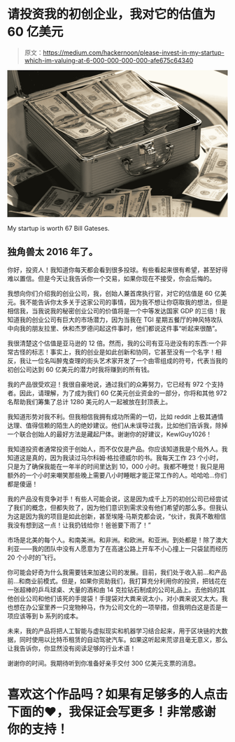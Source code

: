 # 请投资我的初创企业，我对它的估值为 60 亿美元

> 原文：<https://medium.com/hackernoon/please-invest-in-my-startup-which-im-valuing-at-6-000-000-000-000-afe675c64340>

![](img/317686b12202d424979f33852085f7fb.png)

My startup is worth 67 Bill Gateses.

## 独角兽太 2016 年了。

你好，投资人！我知道你每天都会看到很多投球。有些看起来很有希望，甚至好得难以置信。但是今天让我告诉你一个交易，如果你现在不接受，你会后悔的。

我想向你们介绍我的创业公司，我，创始人兼首席执行官，对它的估值是 60 亿美元。我不能告诉你太多关于这家公司的事情，因为我不想让你窃取我的想法，但是相信我，当我说我的秘密创业公司的价值将是一个中等发达国家 GDP 的三倍！我知道我的创业公司有巨大的市场潜力，因为当我在 TGI 星期五餐厅的神风特攻队中向我的朋友拉里、休和杰罗德问起这件事时，他们都说这件事“听起来很酷”。

我很清楚这个估值是亚马逊的 12 倍。然而，我的公司有亚马逊没有的东西:一个非常古怪的标志！事实上，我的创业是如此创新和协同，它甚至没有一个名字！相反，我让一位名叫醉鬼查理的街头艺术家开发了一个由零组成的符号，代表当我的初创公司达到 60 亿美元的潜力时我将赚到的所有钱。

我的产品很受欢迎！我很自豪地说，通过我们的众筹努力，它已经有 972 个支持者。因此，请理解，为了成为我们 60 亿美元创业资金的一部分，你将和其他 972 名帮助我们筹集了总计 1280 美元的人一起被放在封顶表上。

我知道形势对我不利。但我相信我拥有成功所需的一切，比如 reddit 上极其通情达理、值得信赖的陌生人的绝妙建议。他们从未误导过我，比如他们告诉我，除掉一个联合创始人的最好方法是藏起尸体。谢谢你的好建议，KewlGuy1026！

我知道投资者通常投资于创始人，而不仅仅是产品。你应该知道我是个局外人。我知道这是真的，因为我读过马尔科姆·格拉德威尔的书。我每天工作 23 个小时，只是为了确保我能在一年半的时间里达到 10，000 小时。我都不睡觉！我只是用额外的一个小时来嘲笑那些晚上需要八小时睡眠才能正常工作的人。哈哈哈…你们都是傻逼！

我的产品没有竞争对手！有些人可能会说，这是因为成千上万的初创公司已经尝试了我们的概念，但都失败了，因为他们意识到需求没有他们希望的那么多。但我认为这是因为我的项目是如此创新，甚至埃隆·马斯克都会说，“伙计，我真不敢相信我没有想到这一点！让我扔钱给你！爸爸要下雨了！”

市场是北美的每个人。和南美洲。和非洲。和欧洲。和亚洲。到处都是！除了澳大利亚——我的团队中没有人愿意为了在高速公路上开车不小心撞上一只袋鼠而经历 20 个小时的飞行。

你可能会好奇为什么我需要钱来加速公司的发展。目前，我们处于收入前…和产品前…和商业前模式。但是，如果你资助我们，我打算充分利用你的投资，把钱花在一张超棒的乒乓球桌、大量的酒和由 14 克拉钻石制成的公司礼品上。去他妈的其他创业公司和他们该死的手提袋！手提袋对大粪来说太小，对小粪来说又太大。我也想在办公室里养一只宠物种马，作为公司文化的一项举措，但我明白这是否是一项应该等到 b 系列的成本。

未来，我的产品将把人工智能与虚拟现实和机器学习结合起来，用于区块链的大数据，同时使用以比特币租赁的自动驾驶汽车。如果这听起来荒谬且毫无意义，那么让我告诉你，你显然没有阅读足够的行业术语！

谢谢你的时间。我期待听到你准备好亲手交付 300 亿美元支票的消息。

# 喜欢这个作品吗？如果有足够多的人点击下面的❤️，我保证会写更多！非常感谢你的支持！